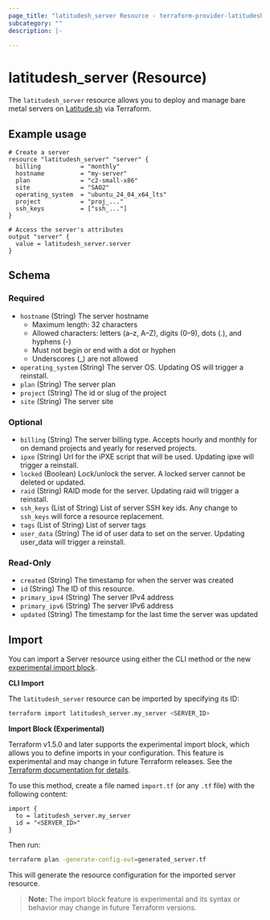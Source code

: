 ```yaml
---
page_title: "latitudesh_server Resource - terraform-provider-latitudesh"
subcategory: ""
description: |-
  
---
```


# latitudesh_server (Resource)

The `latitudesh_server` resource allows you to deploy and manage bare metal servers on [Latitude.sh](https://metal.new) via Terraform.

## Example usage

```hcl
# Create a server
resource "latitudesh_server" "server" {
  billing           = "monthly"
  hostname          = "my-server"
  plan              = "c2-small-x86"
  site              = "SAO2"
  operating_system  = "ubuntu_24_04_x64_lts"
  project           = "proj_..."
  ssh_keys          = ["ssh_..."]
}

# Access the server's attributes
output "server" {
  value = latitudesh_server.server
}
```

<!-- schema generated by tfplugindocs -->
## Schema

### Required

- `hostname` (String) The server hostname
  - Maximum length: 32 characters
  - Allowed characters: letters (a–z, A–Z), digits (0–9), dots (.), and hyphens (-)
  - Must not begin or end with a dot or hyphen
  - Underscores (_) are not allowed
- `operating_system` (String) The server OS. Updating OS will trigger a reinstall.
- `plan` (String) The server plan
- `project` (String) The id or slug of the project
- `site` (String) The server site

### Optional

- `billing` (String) The server billing type.
    Accepts hourly and monthly for on demand projects and yearly for reserved projects.
- `ipxe` (String) Url for the iPXE script that will be used. 
    Updating ipxe will trigger a reinstall.
- `locked` (Boolean) Lock/unlock the server. A locked server cannot be deleted or updated.
- `raid` (String) RAID mode for the server. Updating raid will trigger a reinstall.
- `ssh_keys` (List of String) List of server SSH key ids.
    Any change to `ssh_keys` will force a resource replacement.
- `tags` (List of String) List of server tags
- `user_data` (String) The id of user data to set on the server.
    Updating user_data will trigger a reinstall.

### Read-Only

- `created` (String) The timestamp for when the server was created
- `id` (String) The ID of this resource.
- `primary_ipv4` (String) The server IPv4 address
- `primary_ipv6` (String) The server IPv6 address
- `updated` (String) The timestamp for the last time the server was updated

## Import

You can import a Server resource using either the CLI method or the new [experimental import block](https://developer.hashicorp.com/terraform/language/import).

**CLI Import**

The `latitudesh_server` resource can be imported by specifying its ID:

```sh
terraform import latitudesh_server.my_server <SERVER_ID>
```

**Import Block (Experimental)**

Terraform v1.5.0 and later supports the experimental import block, which allows you to define imports in your configuration. This feature is experimental and may change in future Terraform releases. See the [Terraform documentation for details](https://developer.hashicorp.com/terraform/language/import).

To use this method, create a file named `import.tf` (or any `.tf` file) with the following content:

```hcl
import {
  to = latitudesh_server.my_server
  id = "<SERVER_ID>"
}
```

Then run:

```sh
terraform plan -generate-config-out=generated_server.tf
```

This will generate the resource configuration for the imported server resource.

> **Note:** The import block feature is experimental and its syntax or behavior may change in future Terraform versions.


